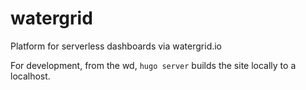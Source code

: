 # watergrid

Platform for serverless dashboards via watergrid.io  

For development, from the wd, `hugo server` builds the site locally to a localhost.  
